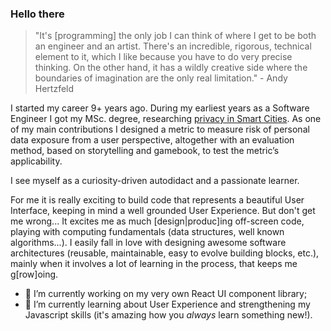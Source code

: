 ### Hello there

<!--
**welingtonms/welingtonms** is a ✨ _special_ ✨ repository because its `README.md` (this file) appears on your GitHub profile.
-->
> "It's [programming] the only job I can think of where I get to be both an engineer and an artist. There's an incredible, rigorous, technical element to it, which I like because you have to do very precise thinking. On the other hand, it has a wildly creative side where the boundaries of imagination are the only real limitation." - Andy Hertzfeld

I started my career 9+ years ago. During my earliest years as a Software Engineer I got my MSc. degree, researching [privacy in Smart Cities](https://repositorio.ufpe.br/handle/123456789/14020). As one of my main contributions I designed a metric to measure risk of personal data exposure from a user perspective, altogether with an evaluation method, based on storytelling and gamebook, to test the metric’s applicability.

I see myself as a curiosity-driven autodidact and a passionate learner.

For me it is really exciting to build code that represents a beautiful User Interface, keeping in mind a well grounded User Experience. But don't get me wrong... It excites me as much [design|produc]ing off-screen code, playing with computing fundamentals (data structures, well known algorithms...).
I easily fall in love with designing awesome software architectures (reusable, maintainable, easy to evolve building blocks, etc.), mainly when it involves a lot of learning in the process, that keeps me g[row]oing.

- 🔭  I’m currently working on my very own React UI component library;
- 🌱  I’m currently learning about User Experience and strengthening my Javascript skills (it's amazing how you *always* learn something new!).
<!-- - 🌱 I’m currently learning ...
- 👯 I’m looking to collaborate on ...
- 🤔 I’m looking for help with ...
- 💬 Ask me about ...
- 📫 How to reach me: ...
- 😄 Pronouns: ...
- ⚡ Fun fact: ... -->

